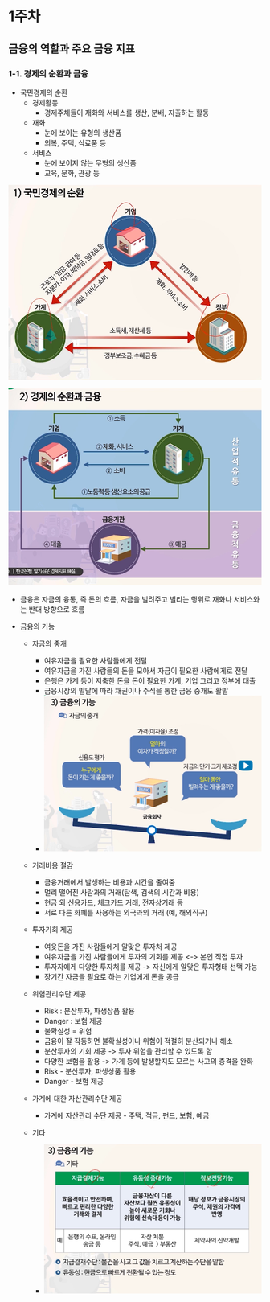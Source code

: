 # 1주차



## 금융의 역할과 주요 금융 지표



### 1-1. 경제의 순환과 금융

- 국민경제의 순환
  - 경제활동
    - 경제주체들이 재화와 서비스를 생산, 분배, 지출하는 활동
  - 재화
    - 눈에 보이는 유형의 생산품
    - 의복, 주택, 식료품 등
  - 서비스
    - 눈에 보이지 않는 무형의 생산품
    - 교육, 문화, 관광 등

![캡처](md-images/%EC%BA%A1%EC%B2%98.PNG)

![캡처](md-images/%EC%BA%A1%EC%B2%98-1638081599972.PNG)

- 금융은 자금의 융통, 즉 돈의 흐름, 자금을 빌려주고 빌리는 행위로 재화나 서비스와는 반대 방향으로 흐름

- 금융의 기능

  - 자금의 중개
    - 여유자금을 필요한 사람들에게 전달
    - 여유자금을 가진 사람들의 돈을 모아서 자금이 필요한 사람에게로 전달
    - 은행은 가계 등이 저축한 돈을 돈이 필요한 가계, 기업 그리고 정부에 대출
    - 금융시장의 발달에 따라 채권이나 주식을 통한 금융 중개도 활발
    - ![캡처](md-images/%EC%BA%A1%EC%B2%98-1638081792320.PNG)
  - 거래비용 절감
    - 금융거래에서 발생하는 비용과 시간을 줄여줌
    - 멀리 떨어진 사람과의 거래(탐색, 검색의 시간과 비용)
    - 현금 외 신용카드, 체크카드 거래, 전자상거래 등
    - 서로 다른 화폐를 사용하는 외국과의 거래 (예, 해외직구)
  - 투자기회 제공
    - 여윳돈을 가진 사람들에게 알맞은 투자처 제공
    - 여유자금을 가진 사람들에게 투자의 기회를 제공 <-> 본인 직접 투자
    - 투자자에게 다양한 투자처를 제공 -> 자신에게 알맞은 투자형태 선택 가능
    - 장기간 자금을 필요로 하는 기업에게 돈을 공급
  - 위험관리수단 제공
    - Risk : 분산투자, 파생상품 활용
    - Danger : 보험 제공
    - 불확실성 = 위험
    - 금융이 잘 작동하면 불확실성이나 위험이 적절히 분산되거나 해소
    - 분산투자의 기회 제공 -> 투자 위험을 관리할 수 있도록 함
    - 다양한 보험을 활용 -> 가계 등에 발생할지도 모르는 사고의 충격을 완화
    - Risk - 분산투자, 파생상품 활용
    - Danger - 보험 제공

  - 가계에 대한 자산관리수단 제공
    - 가계에 자산관리 수단 제공 - 주택, 적금, 펀드, 보험, 예금
  - 기타
    - ![캡처](md-images/%EC%BA%A1%EC%B2%98-1638082129489.PNG)

